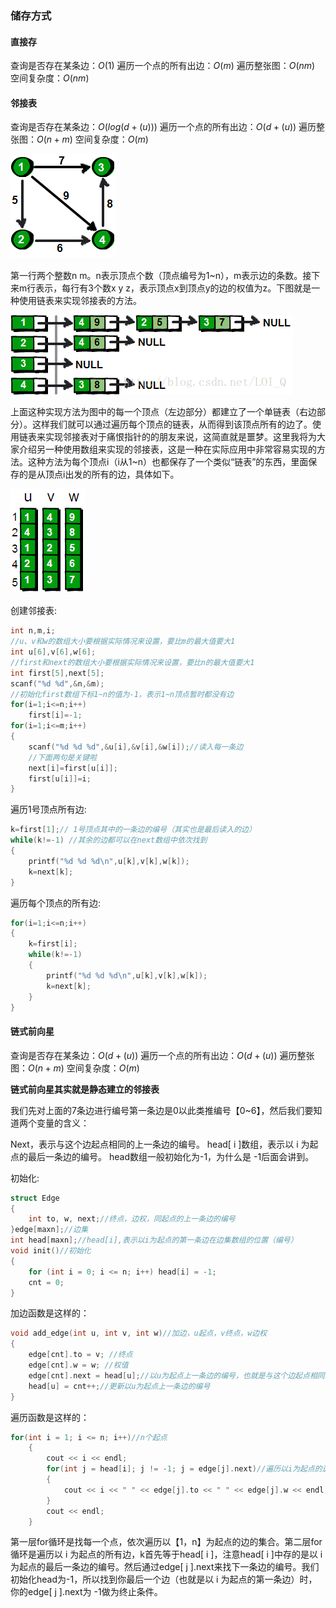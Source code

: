 ### 储存方式

#### 直接存

查询是否存在某条边：$O(1)$
遍历一个点的所有出边：$O(m)$
遍历整张图：$O(nm)$
空间复杂度：$O(nm)$


#### 邻接表

查询是否存在某条边：$O(log(d+(u)))$
遍历一个点的所有出边：$O(d+(u))$
遍历整张图：$O(n+m)$
空间复杂度：$O(m)$

![img](images/1100338-20190915095544463-638304112.png)

第一行两个整数n m。n表示顶点个数（顶点编号为1~n），m表示边的条数。接下来m行表示，每行有3个数x y z，表示顶点x到顶点y的边的权值为z。下图就是一种使用链表来实现邻接表的方法。

![img](images/1100338-20190915095619171-461373814.png)

上面这种实现方法为图中的每一个顶点（左边部分）都建立了一个单链表（右边部分）。这样我们就可以通过遍历每个顶点的链表，从而得到该顶点所有的边了。使用链表来实现邻接表对于痛恨指针的的朋友来说，这简直就是噩梦。这里我将为大家介绍另一种使用数组来实现的邻接表，这是一种在实际应用中非常容易实现的方法。这种方法为每个顶点i（i从1~n）也都保存了一个类似“链表”的东西，里面保存的是从顶点i出发的所有的边，具体如下。

![img](images/1100338-20190915095640314-81476478.png)

创建邻接表:

```cpp
int n,m,i;
//u、v和w的数组大小要根据实际情况来设置，要比m的最大值要大1
int u[6],v[6],w[6];
//first和next的数组大小要根据实际情况来设置，要比n的最大值要大1
int first[5],next[5];
scanf("%d %d",&n,&m);
//初始化first数组下标1~n的值为-1，表示1~n顶点暂时都没有边
for(i=1;i<=n;i++)
    first[i]=-1;
for(i=1;i<=m;i++)
{
    scanf("%d %d %d",&u[i],&v[i],&w[i]);//读入每一条边
    //下面两句是关键啦
    next[i]=first[u[i]];
    first[u[i]]=i;
}
```

遍历1号顶点所有边:

```cpp
k=first[1];// 1号顶点其中的一条边的编号（其实也是最后读入的边）
while(k!=-1) //其余的边都可以在next数组中依次找到
{
    printf("%d %d %d\n",u[k],v[k],w[k]);
    k=next[k];
}
```

遍历每个顶点的所有边:

```cpp
for(i=1;i<=n;i++)
{
    k=first[i];
    while(k!=-1)
    {
        printf("%d %d %d\n",u[k],v[k],w[k]);
        k=next[k];
    }
}
```

#### 链式前向星

查询是否存在某条边：$O(d+(u))$
遍历一个点的所有出边：$O(d+(u))$
遍历整张图：$O(n+m)$
空间复杂度：$O(m)$

**链式前向星其实就是静态建立的邻接表**

我们先对上面的7条边进行编号第一条边是0以此类推编号【0~6】，然后我们要知道两个变量的含义：

Next，表示与这个边起点相同的上一条边的编号。
head[ i ]数组，表示以 i 为起点的最后一条边的编号。
 head数组一般初始化为-1，为什么是 -1后面会讲到。

初始化:

```cpp
struct Edge
{
    int to, w, next;//终点，边权，同起点的上一条边的编号
}edge[maxn];//边集
int head[maxn];//head[i],表示以i为起点的第一条边在边集数组的位置（编号）
void init()//初始化
{
    for (int i = 0; i <= n; i++) head[i] = -1;
    cnt = 0;
}
```

加边函数是这样的：

```cpp
void add_edge(int u, int v, int w)//加边，u起点，v终点，w边权
{
    edge[cnt].to = v; //终点
    edge[cnt].w = w; //权值
    edge[cnt].next = head[u];//以u为起点上一条边的编号，也就是与这个边起点相同的上一条边的编号
    head[u] = cnt++;//更新以u为起点上一条边的编号
}
```

遍历函数是这样的：

```cpp
for(int i = 1; i <= n; i++)//n个起点
    {
        cout << i << endl;
        for(int j = head[i]; j != -1; j = edge[j].next)//遍历以i为起点的边
        {
            cout << i << " " << edge[j].to << " " << edge[j].w << endl;
        }
        cout << endl;
    }
```

第一层for循环是找每一个点，依次遍历以【1，n】为起点的边的集合。第二层for循环是遍历以 i 为起点的所有边，k首先等于head[ i ]，注意head[ i ]中存的是以 i 为起点的最后一条边的编号。然后通过edge[ j ].next来找下一条边的编号。我们初始化head为-1，所以找到你最后一个边（也就是以 i 为起点的第一条边）时，你的edge[ j ].next为 -1做为终止条件。